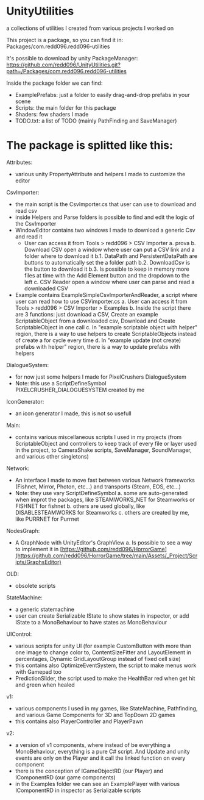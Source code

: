 # UnityUtilities
a collections of utilities I created from various projects I worked on

This project is a package, so you can find it in:
Packages/com.redd096.redd096-utilities

It's possible to download by unity PackageManager:
https://github.com/redd096/UnityUtilities.git?path=/Packages/com.redd096.redd096-utilities

Inside the package folder we can find:
- ExamplePrefabs: just a folder to easily drag-and-drop prefabs in your scene
- Scripts: the main folder for this package
- Shaders: few shaders I made
- TODO.txt: a list of TODO (mainly PathFinding and SaveManager) 

# The package is splitted like this:

Attributes:
- various unity PropertyAttribute and helpers I made to customize the editor

CsvImporter:
- the main script is the CsvImporter.cs that user can use to download and read csv
- inside Helpers and Parse folders is possible to find and edit the logic of the CsvImporter
- WindowEditor contains two windows I made to download a generic Csv and read it
    - User can access it from Tools > redd096 > CSV Importer
    a. prova
  b. Download CSV open a window where user can put a CSV link and a folder where to download it
    b.1. DataPath and PersistentDataPath are buttons to automatically set the a folder path
    b.2. DownloadCsv is the button to download it
    b.3. Is possible to keep in memory more files at time with the Add Element button and the dropdown to the left
  c. CSV Reader open a window where user can parse and read a downloaded CSV
- Example contains ExampleSimpleCsvImporterAndReader, a script where user can read how to use CSVimporter.cs
  a. User can access it from Tools > redd096 > CSV Importer > Examples
  b. Inside the script there are 3 functions: just download a CSV, Create an example ScriptableObject from a downloaded csv, Download and Create ScriptableObject in one call
  c. In "example scriptable object with helper" region, there is a way to use helpers to create ScriptableObjects instead of create a for cycle every time
  d. In "example update (not create) prefabs with helper" region, there is a way to update prefabs with helpers

DialogueSystem:
- for now just some helpers I made for PixelCrushers DialogueSystem
- Note: this use a ScriptDefineSymbol PIXELCRUSHER_DIALOGUESYSTEM created by me

IconGenerator:
- an icon generator I made, this is not so usefull

Main:
- contains various miscellaneous scripts I used in my projects (from ScriptableObject and controllers to keep track of every file or layer used in the project, to CameraShake scripts, SaveManager, SoundManager, and various other singletons)

Network:
- An interface I made to move fast between various Network frameworks (Fishnet, Mirror, Photon, etc...) and transports (Steam, EOS, etc...)
- Note: they use vary ScriptDefineSymbol
  a. some are auto-generated when improt the packages, like STEAMWORKS_NET for Steamworks or FISHNET for fishnet
  b. others are used globally, like DISABLESTEAMWORKS for Steamworks
  c. others are created by me, like PURRNET for Purrnet

NodesGraph:
- A GraphNode with UnityEditor's GraphView
  a. Is possible to see a way to implement it in [https://github.com/redd096/HorrorGame](https://github.com/redd096/HorrorGame/tree/main/Assets/_Project/Scripts/GraphsEditor)

OLD:
- obsolete scripts

StateMachine:
- a generic statemachine
- user can create Serializable IState to show states in inspector, or add IState to a MonoBehaviour to have states as MonoBehaviour

UIControl:
- various scripts for unity UI (for example CustomButton with more than one image to change color to, ContentSizeFitter and LayoutElement in percentages, Dynamic GridLayoutGroup instead of fixed cell size)
- this contains also OptimizeEventSystem, the script to make menus work with Gamepad too
- PredictionSlider, the script used to make the HealthBar red when get hit and green when healed

v1:
- various components I used in my games, like StateMachine, Pathfinding, and various Game Components for 3D and TopDown 2D games
- this contains also PlayerController and PlayerPawn

v2:
- a version of v1 components, where instead of be everything a MonoBehaviour, everything is a pure C# script. And Update and unity events are only on the Player and it call the linked function on every component
- there is the conception of IGameObjectRD (our Player) and IComponentRD (our game components)
- in the Examples folder we can see an ExamplePlayer with various IComponentRD in inspector as Serializable scripts

